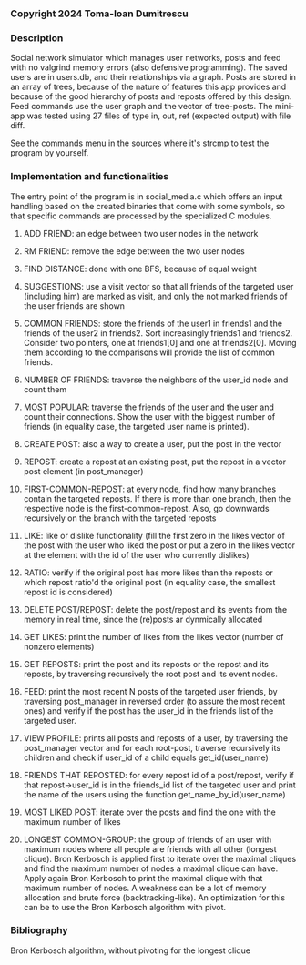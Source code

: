 ### Copyright 2024 Toma-Ioan Dumitrescu

### Description

Social network simulator which manages user networks, posts
and feed with no valgrind memory errors (also defensive programming).
The saved users are in users.db, and their relationships via a graph.
Posts are stored in an array of trees, because of the nature of
features this app provides and because of the good hierarchy of posts
and reposts offered by this design. Feed commands use the
user graph and the vector of tree-posts. The mini-app was tested using
27 files of type in, out, ref (expected output) with file diff.

See the commands menu in the sources where it's strcmp to
test the program by yourself.

### Implementation and functionalities

The entry point of the program is in social_media.c which offers
an input handling based on the created binaries that come with
some symbols, so that specific commands are processed by the
specialized C modules.

1) ADD FRIEND: an edge between two user nodes in the network

2) RM FRIEND: remove the edge between the two user nodes

3) FIND DISTANCE: done with one BFS, because of equal weight

4) SUGGESTIONS: use a visit vector so that all friends of the
targeted user (including him) are marked as visit, and only the
not marked friends of the user friends are shown

5) COMMON FRIENDS: store the friends of the user1 in friends1 and
the friends of the user2 in friends2. Sort increasingly friends1
and friends2. Consider two pointers, one at friends1[0] and one
at friends2[0]. Moving them according to the comparisons will
provide the list of common friends.

6) NUMBER OF FRIENDS: traverse the neighbors of the user_id node
and count them

7) MOST POPULAR: traverse the friends of the user and the user
and count their connections. Show the user with the biggest
number of friends (in equality case, the targeted user name
is printed).

8) CREATE POST: also a way to create a user, put the post
in the vector

9) REPOST: create a repost at an existing post, put the
repost in a vector post element (in post_manager)

10) FIRST-COMMON-REPOST: at every node, find how many branches
contain the targeted reposts. If there is more than one branch,
then the respective node is the first-common-repost. Also, go
downwards recursively on the branch with the targeted reposts

11) LIKE: like or dislike functionality (fill the first zero in
the likes vector of the post with the user who liked the post or
put a zero in the likes vector at the element with the id of
the user who currently dislikes)

12) RATIO: verify if the original post has more likes than the
reposts or which repost ratio'd the original post (in equality case,
the smallest repost id is considered)

13) DELETE POST/REPOST: delete the post/repost and its events from
the memory in real time, since the (re)posts ar dynmically allocated

14) GET LIKES: print the number of likes from the likes vector
(number of nonzero elements)

15) GET REPOSTS: print the post and its reposts or the repost and
its reposts, by traversing recursively the root post and its event nodes.

16) FEED: print the most recent N posts of the targeted user friends, by
traversing post_manager in reversed order (to assure the most recent ones)
and verify if the post has the user_id in the friends list of the targeted
user.

17) VIEW PROFILE: prints all posts and reposts of a user, by traversing
the post_manager vector and for each root-post, traverse recursively its
children and check if user_id of a child equals get_id(user_name)

18) FRIENDS THAT REPOSTED: for every repost id of a post/repost, verify
if that repost->user_id is in the friends_id list of the targeted user
and print the name of the users using the function get_name_by_id(user_name)

19) MOST LIKED POST: iterate over the posts and find the one with the
maximum number of likes

20) LONGEST COMMON-GROUP: the group of friends of an user with maximum nodes
where all people are friends with all other (longest clique). Bron Kerbosch
is applied first to iterate over the maximal cliques and find the maximum
number of nodes a maximal clique can have. Apply again Bron Kerbosch to
print the maximal clique with that maximum number of nodes. A weakness
can be a lot of memory allocation and brute force (backtracking-like). An
optimization for this can be to use the Bron Kerbosch algorithm with pivot.

### Bibliography
Bron Kerbosch algorithm, without pivoting for the longest clique
